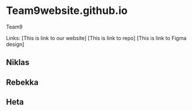 # Team9website.github.io
Team9

Links:
[This is link to our website] 
[This is link to repo] 
[This is link to Figma design]  

Niklas
-
Rebekka
-
Heta
-


